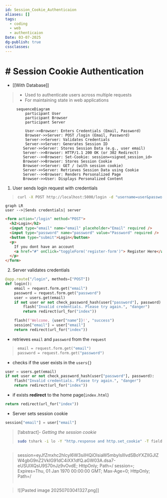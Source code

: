 ```yaml
---
id: Session_Cookie_Authenticaion
aliases: []
tags:
  - coding
  - web
  - authenticaion
Date: 03-07-2025
dg-publish: true
cssclasses: 
---
```

# # Session Cookie Authentication
- [[With Database]]

 > - Used to authenticate users across multiple requests
 > - For maintaining state in web applications

```mermaid
     sequenceDiagram
         participant User
         participant Browser
         participant Server
    
         User->>Browser: Enters Credentials (Email, Password)
         Browser->>Server: POST /login (Email, Password)
         Server->>Server: Validates Credentials
         Server->>Server: Generates Session ID
        Server->>Server: Stores Session Data (e.g., user email)
        Server-->>Browser: HTTP/1.1 200 OK (or 302 Redirect)
        Server-->>Browser: Set-Cookie: session=<signed_session_id>
        Browser->>Browser: Stores Session Cookie
        Browser->>Server: GET / (with session cookie)
        Server->>Server: Retrieves Session Data using Cookie
        Server-->>Browser: Renders Personalized Page
        Browser->>User: Displays Personalized Content

```

1. User sends login request with credentials
>```bash
>curl -X POST http://localhost:5000/login -d "username=user&password=pass"
>```

```mermaid
graph LR
user -->|Sends credentials| server

```

```html
<form action="/login" method="POST">
  <h2>Login</h2>
  <input type="email" name="email" placeholder="Email" required />
  <input type="password" name="password" value="Password" required />
  <button type="submit">Login</button>
  <p>
	If you dont have an account
	<a href="#" onClick="toggleForm('register-form')"> Register Here</a>
  </p>
</form>

```

2. Server validates credentials

```python
@app.route("/login", methods=["POST"])
def login():
    email = request.form.get("email")
    password = request.form.get("password")
    user = users.get(email)
    if not user or not check_password_hash(user["password"], password):
        flash("Invalid credentials. Please try again.", "danger")
        return redirect(url_for("index"))

    flash(f'Welcome, {user["name"]}!', "success")
    session["email"] = user["email"]
    return redirect(url_for("index"))

```

- retrieves `email` and `password` from the `request` 
> ```python
>email = request.form.get("email")
>password = request.form.get("password")
>```

- checks if the user exists in the `users{}` 

```python
user = users.get(email)
if not user or not check_password_hash(user["password"], password):
	flash("Invalid credentials. Please try again.", "danger")
	return redirect(url_for("index"))

```

- if exists **redirect** to the home page(`index.html`) 

```python
return redirect(url_for("index"))

```

-  Server sets session cookie

```python
session["email"] = user["email"]

```

>[!abstract]- *Getting the session cookie*
>```bash
>sudo tshark -i lo -Y "http.response and http.set_cookie" -T fields -e http.set_cookie
>```

>```

>session=eyJfZmxhc2hlcyI6W3siIHQiOlsiaW5mbyIsIllvdSBoYXZlIGJlZW4gbG9nZ2VkIG91dC4iXX1dfQ.aGW03A.dsa7-eUSUlXQsU9S70nJz9vOvdE; HttpOnly; Path=/
>session=; Expires=Thu, 01 Jan 1970 00:00:00 GMT; Max-Age=0; HttpOnly; Path=/
>```

>
>![[Pasted image 20250703041327.png]]

